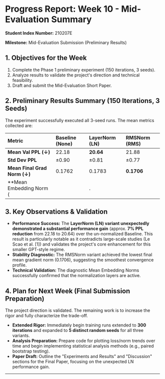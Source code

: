 # Progress Report: Week 10 - Mid-Evaluation Summary

**Student Index Number:** 210207E

**Milestone:** Mid-Evaluation Submission (Preliminary Results)

## 1. Objectives for the Week

1.  Complete the Phase 1 preliminary experiment (150 iterations, 3 seeds).
2.  Analyze results to validate the project's direction and technical feasibility.
3.  Draft and submit the Mid-Evaluation Short Paper.

## 2. Preliminary Results Summary (150 Iterations, 3 Seeds)

The experiment successfully executed all 3-seed runs. The mean metrics collected are:

| Metric | Baseline (None) | LayerNorm (LN) | RMSNorm (RMS) |
| :--- | :--- | :--- | :--- |
| **Mean Val PPL (↓)** | 22.18 | **20.64** | 21.88 |
| **Std Dev PPL** | ±0.90 | ±0.81 | ±0.77 |
| **Mean Final Grad Norm (↓)** | 0.1762 | 0.1783 | **0.1706** |
| **Mean Embedding Norm (||. ||)** | 11.46 | 11.68 | 11.59 |

## 3. Key Observations & Validation

*   **Performance Success:** The **LayerNorm (LN) variant unexpectedly demonstrated a substantial performance gain** (approx. **7% PPL reduction** from 22.18 to 20.64) over the un-normalized Baseline. This result is particularly notable as it contradicts large-scale studies (Le Scao et al. [1]) and validates the project's core enhancement for this smaller GPT-style regime.
*   **Stability Diagnostic:** The RMSNorm variant achieved the lowest final mean gradient norm (0.1706), suggesting the smoothest convergence profile.
*   **Technical Validation:** The diagnostic Mean Embedding Norms successfully confirmed that the normalization layers are active.

## 4. Plan for Next Week (Final Submission Preparation)

The project direction is validated. The remaining work is to increase the rigor and fully characterize the trade-off.

*   **Extended Rigor:** Immediately begin training runs extended to **300 iterations** and expanded to **5 distinct random seeds** for all three variants.
*   **Analysis Preparation:** Prepare code for plotting loss/norm trends over time and begin implementing statistical analysis methods (e.g., paired bootstrap testing).
*   **Paper Draft:** Outline the "Experiments and Results" and "Discussion" sections for the Final Paper, focusing on the unexpected LN performance gain.

---
